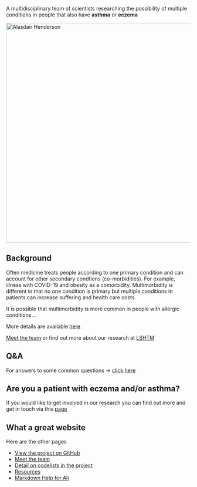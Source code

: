 A multidisciplinary team of scientists researching the possibility of multiple conditions in people that also have **asthma** or **eczema**

<img src="https://raw.githubusercontent.com/a-henderson91/lshtm-multimorbidity/main/img/fig1.png" alt="Alasdair Henderson" height="600" />  

## Background
Often medicine treats people according to one primary condition and can account for other secondary condtions (co-morbidities). For example, illness with COVID-19
and obesity as a comorbidity. Multimorbidity is different in that no one condition is primary but multiple conditions in patients can increase suffering and 
health care costs. 

It is possible that multimorbidity is more common in people with allergic conditions...

More details are available [here](pages/background.html)

[Meet the team](pages/team.html) or find out more about our research at [LSHTM](https://www.lshtm.ac.uk/research/centres-projects-groups/skindiseases)

## Q&A
For answers to some common questions -> [click here](pages/qanda.html)

## Are you a patient with eczema and/or asthma? 
If you would like to get involved in our research you can find out more and get in touch via this [page](https://www.peopleinresearch.org/opportunity/help-design-communicate-research-outcomes-asthma-skin-conditions/?topic=&involvement=&location=&beginner=&home=)

## What a great website
Here are the other pages
* [View the project on GitHub](https://github.com/a-henderson91/2020_multimorbidity)
* [Meet the team](pages/team.html)
* [Detail on codelists in the project](pages/codelists.html)
* [Resources](pages/resources.html)
* [Markdown Help for Ali](pages/help.html)

